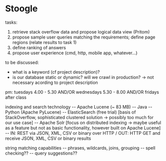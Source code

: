 # Stoogle

tasks:
1. retrieve stack overflow data and propose logical data view (Pritom)
2. propose sample user queries matching the requirements; define page regions (relate results to task 1)
3. define ranking of answers
4. propose user experience (cmd, http, mobile app, whatever...)

to be discussed:
- what is a keyword (cf project description)?
- is our database static or dynamic? will we crawl in production? -> not necessary acording to project description

pm:
tuesdays 4.00 - 5.30 AND/OR
wednesdays 5.30 - 8.00 AND/OR
fridays after class

indexing and search technology  -- Apache Lucene (~ 83 MB)  -- Java	-- Python (Apache PyLucene)
	-- ElasticSearch (free trial) [basis of StackOverflow, sophisticated clustered solution -> possibly too much for our use case]
	-- Apache Solr [focus on distributed indexing -> maybe useful as a feature but not as basic functionality, however built on Apache Lucene]	-- IN: REST via JSON, XML, CSV or binary over HTTP / OUT: HTTP GET and receive JSON, XML, CSV or binary results
	
string matching capabilities	-- phrases, wildcards, joins, grouping	-- spell checking??	-- query suggestions??
